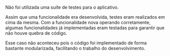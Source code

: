 Não foi utilizada uma suíte de testes para o aplicativo.

Assim que uma funcionalidade era desenvolvida, testes eram realizados em cima da mesma. Com a funcionalidade nova operando corretamente, algumas funcionalidades já implementadas eram testadas para garantir que não houve quebra de código. 

Esse caso não aconteceu pois o código foi implementado de forma bastante modularizada, facilitando o trabalho do desenvolvimento.
